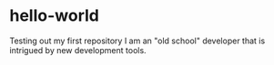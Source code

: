# hello-world
Testing out my first repository
I am an "old school" developer that is intrigued by new development tools.
